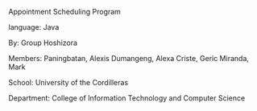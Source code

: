 Appointment Scheduling Program

language: Java

By: Group Hoshizora

Members:
    Paningbatan, Alexis
    Dumangeng, Alexa
    Criste, Geric
    Miranda, Mark

School: University of the Cordilleras

Department: College of Information Technology and Computer Science